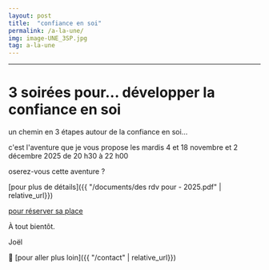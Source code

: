 ```yaml
---
layout: post
title:  "confiance en soi"
permalink: /a-la-une/
img: image-UNE_3SP.jpg
tag: a-la-une
---
```

****

# 3 soirées pour... développer la confiance en soi

un chemin en 3 étapes autour de la confiance en soi...

c'est l'aventure que je vous propose les mardis 4 et 18 novembre et 2 décembre 2025 de 20 h30 à 22 h00

oserez-vous cette aventure ?

[pour plus de détails]({{ "/documents/des rdv pour - 2025.pdf"  | relative_url}})

[pour réserver sa place]([https://framaforms.org/3-soirees-pour-developper-la-confiance-en-soi-frinscription-2025-1641895931])

À tout bientôt.

Joël



👣 [pour aller plus loin]({{ "/contact"  | relative_url}})
